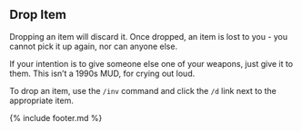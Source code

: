 ## Drop Item
Dropping an item will discard it. Once dropped, an item is lost to you - you cannot pick it up again, nor can
  anyone else.

If your intention is to give someone else one of your weapons, just give it to them. This isn’t a 1990s MUD, for
  crying out loud.

To drop an item, use the `/inv` command and click the `/d` link next to the appropriate item.

{% include footer.md %}